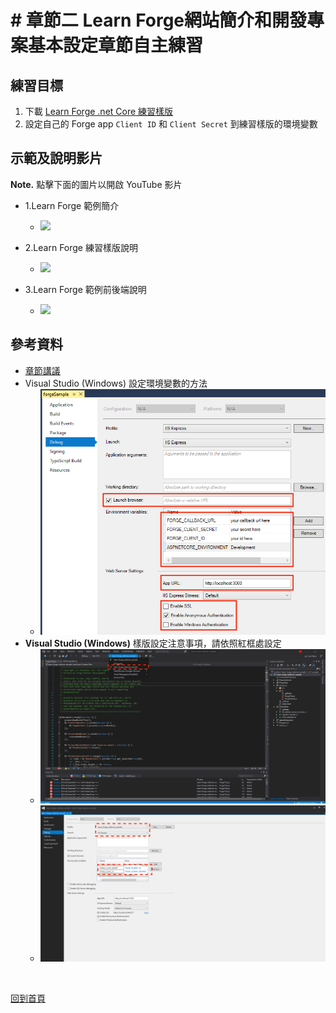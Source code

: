 # # 章節二 Learn Forge網站簡介和開發專案基本設定章節自主練習

## 練習目標

1. 下載 [Learn Forge .net Core 練習樣版](https://github.com/yiskang/learn-forge-webinar-sample/tree/Step1-Empty-Template)
2. 設定自己的 Forge app `Client ID` 和 `Client Secret` 到練習樣版的環境變數

## 示範及說明影片

**Note.** 點擊下面的圖片以開啟 YouTube 影片

- 1.Learn Forge 範例簡介<br/>
  - [![](http://img.youtube.com/vi/AyGZWbgY_64/0.jpg)](http://www.youtube.com/watch?v=AyGZWbgY_64 "2.1-Learn Forge Intro")

- 2.Learn Forge 練習樣版說明<br/>
  - [![](http://img.youtube.com/vi/JsY95Wi-_7g/0.jpg)](http://www.youtube.com/watch?v=JsY95Wi-_7g "2.2-Template Setup")

- 3.Learn Forge 範例前後端說明<br/>
  - [![](http://img.youtube.com/vi/AefX0HWU3wE/0.jpg)](http://www.youtube.com/watch?v=AefX0HWU3wE "2.3-Front Back End Intro")

## 參考資料

 - [章節講議](README.md)
 - Visual Studio (Windows) 設定環境變數的方法
    - ![alt Visual Studio (Windows) 環境變數](img/env_vars.png)
 - **Visual Studio (Windows)** 樣版設定注意事項，請依照紅框處設定
    - ![alt "Visual Studio Windows template setup notice"](../5-Bucket-Management/img/visual-studio-debug-setup-1.png)
    - ![alt "Visual Studio Windows template setup notice"](../5-Bucket-Management/img/visual-studio-debug-setup-2.png)

<br/>

[回到首頁](../README.md)